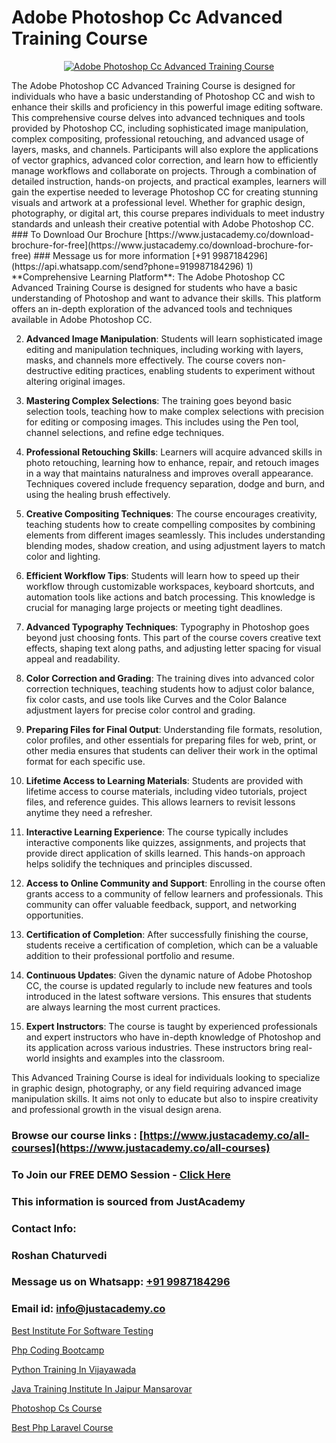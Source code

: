 # Adobe Photoshop Cc Advanced Training Course

<p align="center">
  <a href="https://justacademy.co/course-detail/photoshop-training">
    <img src="https://justacademy.co/storage2/course_image/1676637576_course_image.webp" alt="Adobe Photoshop Cc Advanced Training Course">
  </a>
</p>
The Adobe Photoshop CC Advanced Training Course is designed for individuals who have a basic understanding of Photoshop CC and wish to enhance their skills and proficiency in this powerful image editing software. This comprehensive course delves into advanced techniques and tools provided by Photoshop CC, including sophisticated image manipulation, complex compositing, professional retouching, and advanced usage of layers, masks, and channels. Participants will also explore the applications of vector graphics, advanced color correction, and learn how to efficiently manage workflows and collaborate on projects. Through a combination of detailed instruction, hands-on projects, and practical examples, learners will gain the expertise needed to leverage Photoshop CC for creating stunning visuals and artwork at a professional level. Whether for graphic design, photography, or digital art, this course prepares individuals to meet industry standards and unleash their creative potential with Adobe Photoshop CC.
### To Download Our Brochure [https://www.justacademy.co/download-brochure-for-free](https://www.justacademy.co/download-brochure-for-free)
### Message us for more information [+91 9987184296](https://api.whatsapp.com/send?phone=919987184296)
1) **Comprehensive Learning Platform**: The Adobe Photoshop CC Advanced Training Course is designed for students who have a basic understanding of Photoshop and want to advance their skills. This platform offers an in-depth exploration of the advanced tools and techniques available in Adobe Photoshop CC.

2) **Advanced Image Manipulation**: Students will learn sophisticated image editing and manipulation techniques, including working with layers, masks, and channels more effectively. The course covers non-destructive editing practices, enabling students to experiment without altering original images.

3) **Mastering Complex Selections**: The training goes beyond basic selection tools, teaching how to make complex selections with precision for editing or composing images. This includes using the Pen tool, channel selections, and refine edge techniques.

4) **Professional Retouching Skills**: Learners will acquire advanced skills in photo retouching, learning how to enhance, repair, and retouch images in a way that maintains naturalness and improves overall appearance. Techniques covered include frequency separation, dodge and burn, and using the healing brush effectively.

5) **Creative Compositing Techniques**: The course encourages creativity, teaching students how to create compelling composites by combining elements from different images seamlessly. This includes understanding blending modes, shadow creation, and using adjustment layers to match color and lighting.

6) **Efficient Workflow Tips**: Students will learn how to speed up their workflow through customizable workspaces, keyboard shortcuts, and automation tools like actions and batch processing. This knowledge is crucial for managing large projects or meeting tight deadlines.

7) **Advanced Typography Techniques**: Typography in Photoshop goes beyond just choosing fonts. This part of the course covers creative text effects, shaping text along paths, and adjusting letter spacing for visual appeal and readability.

8) **Color Correction and Grading**: The training dives into advanced color correction techniques, teaching students how to adjust color balance, fix color casts, and use tools like Curves and the Color Balance adjustment layers for precise color control and grading.

9) **Preparing Files for Final Output**: Understanding file formats, resolution, color profiles, and other essentials for preparing files for web, print, or other media ensures that students can deliver their work in the optimal format for each specific use.

10) **Lifetime Access to Learning Materials**: Students are provided with lifetime access to course materials, including video tutorials, project files, and reference guides. This allows learners to revisit lessons anytime they need a refresher.

11) **Interactive Learning Experience**: The course typically includes interactive components like quizzes, assignments, and projects that provide direct application of skills learned. This hands-on approach helps solidify the techniques and principles discussed.

12) **Access to Online Community and Support**: Enrolling in the course often grants access to a community of fellow learners and professionals. This community can offer valuable feedback, support, and networking opportunities.

13) **Certification of Completion**: After successfully finishing the course, students receive a certification of completion, which can be a valuable addition to their professional portfolio and resume.

14) **Continuous Updates**: Given the dynamic nature of Adobe Photoshop CC, the course is updated regularly to include new features and tools introduced in the latest software versions. This ensures that students are always learning the most current practices.

15) **Expert Instructors**: The course is taught by experienced professionals and expert instructors who have in-depth knowledge of Photoshop and its application across various industries. These instructors bring real-world insights and examples into the classroom.

This Advanced Training Course is ideal for individuals looking to specialize in graphic design, photography, or any field requiring advanced image manipulation skills. It aims not only to educate but also to inspire creativity and professional growth in the visual design arena.

### Browse our course links : [https://www.justacademy.co/all-courses](https://www.justacademy.co/all-courses) 
### To Join our FREE DEMO Session - [Click Here](https://www.justacademy.co/register-for-course-demo)


### This information is sourced from JustAcademy
### Contact Info:
### Roshan Chaturvedi
### Message us on Whatsapp: [+91 9987184296](https://api.whatsapp.com/send?phone=919987184296)
### Email id: [info@justacademy.co](mailto:info@justacademy.co)
                
[Best Institute For Software Testing](https://www.linkedin.com/pulse/best-institute-software-testing-justacademy-sunnyvale-9gvyc/)

[Php Coding Bootcamp](https://www.linkedin.com/pulse/php-coding-bootcamp-justacademy-berlin-4a1ee?trackingId=aUfm13xxGmV9g1OQYELOaQ%3D%3D&lipi=urn%3Ali%3Apage%3Ad_flagship3_company_admin%3BWtIq9U3gRByMpXlbn9mh%2Bw%3D%3D)

[Python Training In Vijayawada](https://medium.com/@prempja40/python-training-in-vijayawada-192332b1276f)

[Java Training Institute In Jaipur Mansarovar](https://medium.com/@namusn/java-training-institute-in-jaipur-mansarovar-c5e4f1276b92)

[Photoshop Cs Course](https://justacademyin.github.io/justacademy/photoshop-cs-course)

[Best Php Laravel Course](https://justacademyin.github.io/justacademy/best-php-laravel-course)

